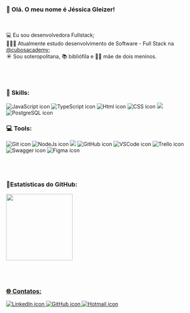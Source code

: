 ### 💜 Olá. O meu nome é Jéssica Gleizer!


<br/>
<br/> 💻 Eu sou desenvolvedora Fullstack;
<br/> 👩🏽‍💻 Atualmente estudo desenvolvimento de Software - Full Stack</i> na <a href="https://github.com/cubos-academy">@cubosacademy</a>;
<br/> ☀️ Sou soteropolitana, 📚 bibliófila e 👶👦 mãe de dois meninos.
<br/>
<br/>
<br/>
<br/>



### 🚀 Skills:

<p align=>

<img src="https://img.shields.io/badge/JavaScript-323330?style=for-the-badge&logo=javascript&logoColor=F7DF1E" alt="JavaScript icon">
<img src="https://img.shields.io/badge/TypeScript-007ACC?style=for-the-badge&logo=typescript&logoColor=white" alt="TypeScript icon">
<img src="https://img.shields.io/badge/html5-%23E34F26.svg?style=for-the-badge&logo=html5&logoColor=white" alt="Html icon">
<img src="https://img.shields.io/badge/css3-%231572B6.svg?style=for-the-badge&logo=css3&logoColor=white" alt="CSS icon">
<img src="https://img.shields.io/badge/Express.js-000000?style=for-the-badge&logo=express&logoColor=white">
<img src="https://img.shields.io/badge/PostgreSQL-316192?style=for-the-badge&logo=postgresql&logoColor=white" alt="PostgreSQL icon">




### 💻 Tools:

<p align=>
    
<img src="https://img.shields.io/badge/GIT-E44C30?style=for-the-badge&logo=git&logoColor=white" alt="Git icon">
<img src="https://img.shields.io/badge/Node.js-339933?style=for-the-badge&logo=nodedotjs&logoColor=white" alt="NodeJs icon">
<img src="https://img.shields.io/badge/Insomnia-%235834CC.svg?style=for-the-badge&logo=insomnia&logoColor=white">
<img src="https://img.shields.io/badge/GitHub-100000?style=for-the-badge&logo=github&logoColor=white" alt="GitHub icon">
<img src="https://img.shields.io/badge/VSCode-0078D4?style=for-the-badge&logo=visual%20studio%20code&logoColor=white" alt="VSCode icon">
<img src="https://img.shields.io/badge/Trello-0052CC?style=for-the-badge&logo=trello&logoColor=white" alt="Trello icon">
<img src="https://img.shields.io/badge/-Swagger-%23Clojure?style=for-the-badge&logo=swagger&logoColor=white" alt="Swagger icon">
<img src="https://img.shields.io/badge/Figma-F24E1E?style=for-the-badge&logo=figma&logoColor=white" alt="Figma icon">



<br/>
<br/>
<br/>
<br/>



### 🌟Estatísticas do GitHub:

<div>
<a href="https://github.com/jessica-dds">
<img height="180em" src="https://github-readme-stats.vercel.app/api/top-langs/?username=jessica-dds&layout=compact&langs_count-16&theme=dracula"/>
</div>
<br/>
<br/>
<br/>




### 🌐 Contatos:

<p align=>
    <a href="https://linkedin.com/in/jessicagleizer">
        <img src="https://img.shields.io/badge/LinkedIn-0077B5?style=for-the-badge&logo=linkedin&logoColor=white" alt="LinkedIn icon" >
    </a>
    <a href="https://github.com/jessica-dds">
        <img src="https://img.shields.io/badge/GitHub-100000?style=for-the-badge&logo=github&logoColor=white" alt="GitHub icon" >
    </a>
    <a href="mailto:jessica.gleizer@hotmail.com">
        <img src="https://img.shields.io/badge/Hotmail-D14836?style=for-the-badge&logo=hotmail&logoColor=white" alt="Hotmail icon" >
<p>
